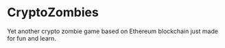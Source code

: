 # CryptoZombies
Yet another crypto zombie game based on Ethereum blockchain just made for fun and learn.
